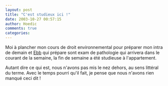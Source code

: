 ```yaml
---
layout: post
title: "C'est studieux ici !"
date: 2003-10-27 00:57:15
author: Hoedic
comments: true
categories: 
---
```



Moi à plancher mon cours de droit environnemental pour préparer mon intra de demain et <a href="http://ebb.monblogue.com/" title="Le Voltigeur et l'Impératrice">Ebb</a> qui prépare sont exam de pathologie qui arrivera dans le courant de la semaine, la fin de semaine a été studieuse à l'appartement.

Autant dire ce qui est, nous n'avons pas mis le nez dehors, au sens littéral du terme. Avec le temps pourri qu'il fait, je pense que nous n'avons rien manqué ceci dit !